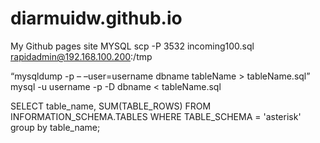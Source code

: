 # diarmuidw.github.io
My Github pages site
MYSQL
scp -P 3532 incoming100.sql rapidadmin@192.168.100.200:/tmp

“mysqldump -p – –user=username dbname tableName > tableName.sql”
mysql -u username -p -D dbname < tableName.sql

SELECT table_name, SUM(TABLE_ROWS)       FROM INFORMATION_SCHEMA.TABLES       WHERE TABLE_SCHEMA = 'asterisk' group by table_name;

